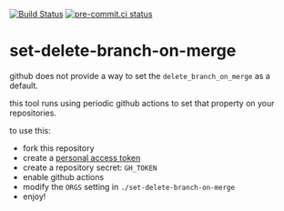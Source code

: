[![Build Status](https://github.com/asottile/set-delete-branch-on-merge/workflows/main/badge.svg)](https://github.com/asottile/set-delete-branch-on-merge/actions)
[![pre-commit.ci status](https://results.pre-commit.ci/badge/github/asottile/set-delete-branch-on-merge/master.svg)](https://results.pre-commit.ci/latest/github/asottile/set-delete-branch-on-merge/master)

set-delete-branch-on-merge
==========================

github does not provide a way to set the `delete_branch_on_merge` as a default.

this tool runs using periodic github actions to set that property on your
repositories.

to use this:
- fork this repository
- create a [personal access token]
- create a repository secret: `GH_TOKEN`
- enable github actions
- modify the `ORGS` setting in `./set-delete-branch-on-merge`
- enjoy!

[personal access token]: https://github.com/settings/tokens/new
